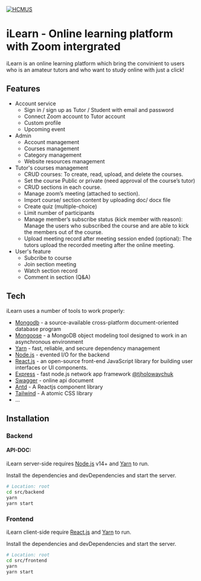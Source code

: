 [![HCMUS](https://www.hcmus.edu.vn/images/logo81.png)](https://www.hcmus.edu.vn/)
# iLearn - Online learning platform with Zoom intergrated

iLearn is an online learning platform which bring the convinient to users who is an amateur tutors and who want to study online with just a click!

## Features

- Account service
   - Sign in / sign up as Tutor / Student with email and password
   - Connect Zoom account to Tutor account
   - Custom profile
   - Upcoming event
- Admin
   - Account management
   - Courses management
   - Category management
   - Website resources management
- Tutor's courses management
   - CRUD courses: To create, read, upload, and delete the courses.
   - Set the course Public or private (need approval of the course’s tutor)
   - CRUD sections in each course.
   - Manage zoom’s meeting (attached to section).
   - Import course/ section content by uploading doc/ docx file
   - Create quiz (multiple-choice)
   - Limit number of participants
   - Manage member’s subscribe status (kick member with reason): Manage the users who subscribed the course and are able to kick the members out of the course. 
   - Upload meeting record after meeting session ended (optional): The tutors upload the recorded meeting after the online meeting.
- User's feature
   - Subcribe to course
   - Join section meeting
   - Watch section record
   - Comment in section (Q&A)
## Tech

iLearn uses a number of tools to work properly:

- [Mongodb] - a source-available cross-platform document-oriented database program
- [Mongoose] - a MongoDB object modeling tool designed to work in an asynchronous environment
- [Yarn] - fast, reliable, and secure dependency management
- [Node.js] - evented I/O for the backend
- [React.js] - an open-source front-end JavaScript library for building user interfaces or UI components.
- [Express] - fast node.js network app framework [@tjholowaychuk]
- [Swagger] - online api document
- [Antd] - A Reactjs component library
- [Tailwind] - A atomic CSS library
- ...

## Installation

### Backend

#### API-DOC:

iLearn server-side requires [Node.js] v14+ and [Yarn] to run.

Install the dependencies and devDependencies and start the server.

```sh
# Location: root
cd src/backend
yarn
yarn start
```

### Frontend

iLearn client-side require [React.js] and [Yarn] to run.

Install the dependencies and devDependencies and start the server.
```sh
# Location: root
cd src/frontend
yarn
yarn start
```

   [Yarn]: <https://yarnpkg.com/>
   [React.js]: <https://reactjs.org/>
   [Node.js]: <https://nodejs.org>
   [Mongodb]: <https://www.mongodb.com>
   [Mongoose]: <https://mongoosejs.com>
   [@tjholowaychuk]: <http://twitter.com/tjholowaychuk>
   [express]: <http://expressjs.com>
   [Swagger]: <https://swagger.io>
   [Tailwind]: <https://tailwindcss.com>
   [Antd]: <https://ant.design>
